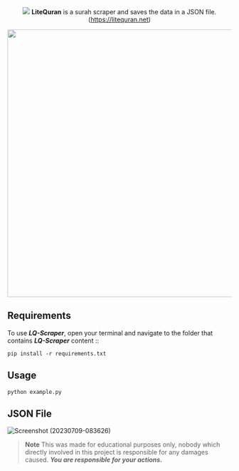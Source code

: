 <div align="center">

<img src="https://litequran.net/assets/favicon.ico" width="auto" height="auto"> **LiteQuran** is a surah scraper and saves the data in a JSON file. (https://litequran.net)

<img src="https://github.com/x404xx/LiteQuran-Scraper/assets/114883816/5823bf77-9691-4522-ad8a-45bfa4f8a725" width="600" height="auto">

</div>

## **Requirements**

To use _**LQ-Scraper**_, open your terminal and navigate to the folder that contains _**LQ-Scraper**_ content ::

```
pip install -r requirements.txt
```

## **Usage**

```
python example.py
```

## **JSON File**

![Screenshot (20230709-083626)](https://github.com/x404xx/LiteQuran-Scraper/assets/114883816/7f31896e-437c-4b0f-9090-1cd242ae0b61)

> **Note**
> This was made for educational purposes only, nobody which directly involved in this project is responsible for any damages caused. **_You are responsible for your actions._**
